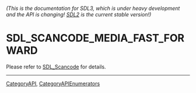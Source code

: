 ###### (This is the documentation for SDL3, which is under heavy development and the API is changing! [SDL2](https://wiki.libsdl.org/SDL2/) is the current stable version!)
# SDL_SCANCODE_MEDIA_FAST_FORWARD

Please refer to [SDL_Scancode](SDL_Scancode) for details.

----
[CategoryAPI](CategoryAPI), [CategoryAPIEnumerators](CategoryAPIEnumerators)

